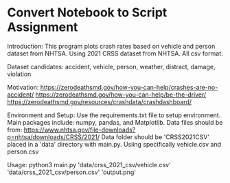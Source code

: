 # Convert Notebook to Script Assignment

Introduction:
This program plots crash rates based on vehicle and person dataset from NHTSA. 
Using 2021 CRSS dataset from NHTSA. All csv format.

Dataset candidates: accident, vehicle, person, weather, distract, damage, violation

Motivation:
https://zerodeathsmd.gov/how-you-can-help/crashes-are-no-accident/
https://zerodeathsmd.gov/how-you-can-help/be-the-driver/
https://zerodeathsmd.gov/resources/crashdata/crashdashboard/

Environment and Setup:
Use the requirements.txt file to setup environment. Main packages include: numpy, pandas, and Matplotlib.
Data files should be from: https://www.nhtsa.gov/file-downloads?p=nhtsa/downloads/CRSS/2021/
Data folder should be 'CRSS2021CSV' placed in a 'data' directory with main.py.
Usiing specifically vehicle.csv and person.csv

Usage:
python3 main.py 'data/crss_2021_csv/vehicle.csv' 'data/crss_2021_csv/person.csv' 'output.png'

